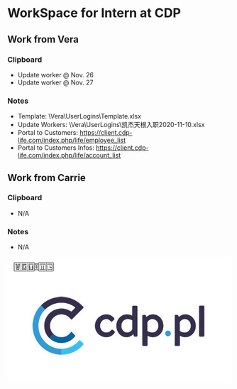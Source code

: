 # WorkSpace for Intern at CDP
## Work from Vera
### Clipboard
 * Update worker @ Nov. 26
 * Update worker @ Nov. 27
### Notes
 * Template: \Vera\UserLogins\Template.xlsx
 * Update Workers: \Vera\UserLogins\凯杰天根入职2020-11-10.xlsx
 * Portal to Customers: https://client.cdp-life.com/index.php/life/employee_list
 * Portal to Customers Infos: https://client.cdp-life.com/index.php/life/account_list
## Work from Carrie
### Clipboard
 * N/A
### Notes
 * N/A

![](.\cdp.jpg)